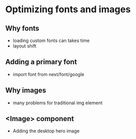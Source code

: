 # Optimizing fonts and images

## Why fonts

- loading custom fonts can takes time
- layout shift

## Adding a primary font

- import font from next/font/google

## Why images

- many problems for traditional img element

## &lt;Image&gt; component

- Adding the desktop hero image
